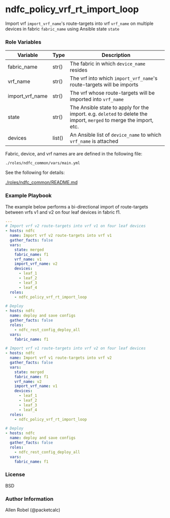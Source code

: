# ndfc_policy_vrf_rt_import_loop

Import vrf ``import_vrf_name``'s route-targets into vrf ``vrf_name`` on multiple devices in fabric ``fabric_name`` using Ansible state ``state``


### Role Variables

Variable        | Type   | Description
----------------|--------|----------------------------------------
fabric_name     | str()  | The fabric in which ``device_name`` resides
vrf_name        | str()  | The vrf into which ``import_vrf_name``'s route-targets will be imports
import_vrf_name | str()  | The vrf whose route-targets will be imported into ``vrf_name``
state           | str()  | The Ansible state to apply for the import. e.g. ``deleted`` to delete the import, ``merged`` to merge the import, etc.
devices         | list() | An Ansible list of ``device_name`` to which ``vrf_name`` is attached

Fabric, device, and vrf names are are defined in the following file:

``./roles/ndfc_common/vars/main.yml``

See the following for details:

[./roles/ndfc_common/README.md](https://github.com/allenrobel/ndfc-roles/tree/master/roles/ndfc_common/README.md)

### Example Playbook

The example below performs a bi-directional import of route-targets between vrfs v1 and v2 on four leaf devices in fabric f1.

```yaml
---
# Import vrf v2 route-targets into vrf v1 on four leaf devices
- hosts: ndfc
  name: Import vrf v2 route-targets into vrf v1
  gather_facts: false
  vars:
    state: merged
    fabric_name: f1
    vrf_name: v1
    import_vrf_name: v2
    devices:
      - leaf_1
      - leaf_2
      - leaf_3
      - leaf_4
  roles:
    - ndfc_policy_vrf_rt_import_loop

# Deploy
- hosts: ndfc
  name: deploy and save configs
  gather_facts: false
  roles:
    - ndfc_rest_config_deploy_all
  vars:
    fabric_name: f1

# Import vrf v1 route-targets into vrf v2 on four leaf devices
- hosts: ndfc
  name: Import vrf v1 route-targets into vrf v2
  gather_facts: false
  vars:
    state: merged
    fabric_name: f1
    vrf_name: v2
    import_vrf_name: v1
    devices:
      - leaf_1
      - leaf_2
      - leaf_3
      - leaf_4
  roles:
    - ndfc_policy_vrf_rt_import_loop

# Deploy
- hosts: ndfc
  name: deploy and save configs
  gather_facts: false
  roles:
    - ndfc_rest_config_deploy_all
  vars:
    fabric_name: f1
```

### License

BSD

### Author Information

Allen Robel (@packetcalc)
